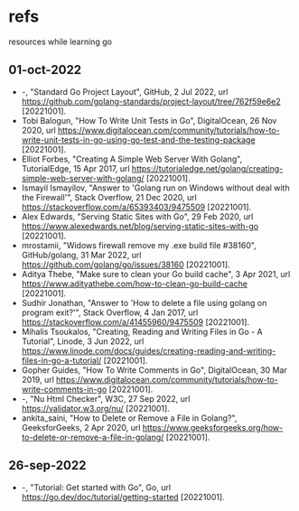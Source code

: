 # refs
resources while learning go


## 01-oct-2022
+ -, "Standard Go Project Layout", GitHub, 2 Jul 2022, url <https://github.com/golang-standards/project-layout/tree/762f59e6e2> [20221001].
+ Tobi Balogun, "How To Write Unit Tests in Go", DigitalOcean, 26 Nov 2020, url <https://www.digitalocean.com/community/tutorials/how-to-write-unit-tests-in-go-using-go-test-and-the-testing-package> [20221001].
+ Elliot Forbes, "Creating A Simple Web Server With Golang", TutorialEdge, 15 Apr 2017, url <https://tutorialedge.net/golang/creating-simple-web-server-with-golang/> [20221001].
+ Ismayil Ismayilov, "Answer to 'Golang run on Windows without deal with the Firewall'", Stack Overflow, 21 Dec 2020, url <https://stackoverflow.com/a/65393403/9475509> [20221001].
+ Alex Edwards, "Serving Static Sites with Go", 29 Feb 2020, url <https://www.alexedwards.net/blog/serving-static-sites-with-go> [20221001].
+ mrostamii, "Widows firewall remove my .exe build file #38160", GitHub/golang, 31 Mar 2022, url <https://github.com/golang/go/issues/38160> [20221001].
+ Aditya Thebe, "Make sure to clean your Go build cache", 3 Apr 2021, url <https://www.adityathebe.com/how-to-clean-go-build-cache> [20221001].
+ Sudhir Jonathan, "Answer to 'How to delete a file using golang on program exit?'", Stack Overflow, 4 Jan 2017, url <https://stackoverflow.com/a/41455960/9475509> [20221001].
+ Mihalis Tsoukalos, "Creating, Reading and Writing Files in Go - A Tutorial", Linode, 3 Jun 2022, url <https://www.linode.com/docs/guides/creating-reading-and-writing-files-in-go-a-tutorial/> [20221001].
+ Gopher Guides, "How To Write Comments in Go", DigitalOcean, 30 Mar 2019, url <https://www.digitalocean.com/community/tutorials/how-to-write-comments-in-go> [20221001].
+ -, "Nu Html Checker", W3C, 27 Sep 2022, url <https://validator.w3.org/nu/> [20221001].
+ ankita_saini, "How to Delete or Remove a File in Golang?", GeeksforGeeks, 2 Apr 2020, url <https://www.geeksforgeeks.org/how-to-delete-or-remove-a-file-in-golang/> [20221001].

## 26-sep-2022
+ -, "Tutorial: Get started with Go", Go, url <https://go.dev/doc/tutorial/getting-started> [20221001].
